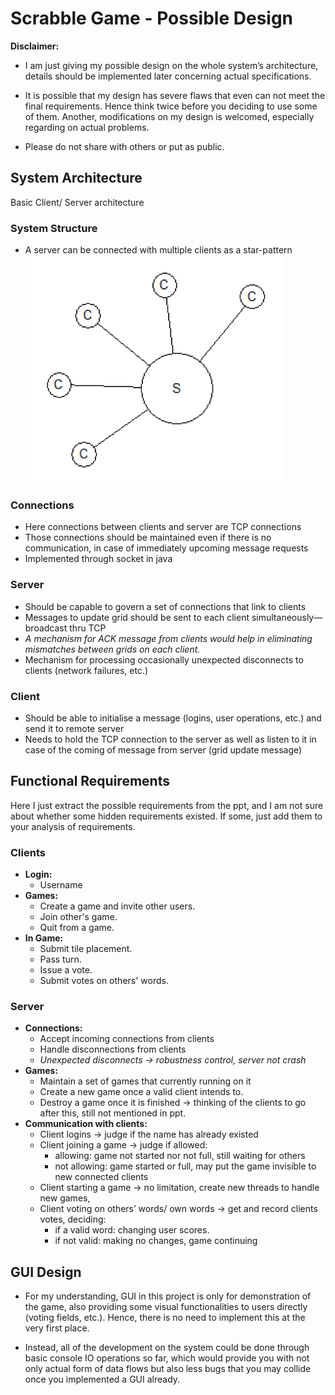 # Scrabble Game - Possible Design

**Disclaimer:**
- I am just giving my possible design on the whole system’s architecture, details should be implemented later concerning actual specifications.

- It is possible that my design has severe flaws that even can not meet the final requirements. Hence think twice before you deciding to use some of them. Another, modifications on my design is welcomed, especially regarding on actual problems.

- Please do not share with others or put as public.

## System Architecture

Basic Client/ Server architecture

 ### System Structure
  - A server can be connected with multiple clients as a star-pattern
![sys structure](https://github.com/Casuy/scrabble/blob/master/C:S%20structure.png)

 ### Connections
  - Here connections between clients and server are TCP connections
  - Those connections should be maintained even if there is no communication, in case of immediately upcoming message requests
  - Implemented through socket in java

 ### Server
  - Should be capable to govern a set of connections that link to clients
  - Messages to update grid should be sent to each client simultaneously—broadcast thru TCP
  - *A mechanism for ACK message from clients would help in eliminating mismatches between grids on each client.*
  - Mechanism for processing occasionally unexpected disconnects to clients (network failures, etc.)

 ### Client
  - Should be able to initialise a message (logins, user operations, etc.) and send it to remote server
  - Needs to hold the TCP connection to the server as well as listen to it in case of the coming of message from server (grid update message)

## Functional Requirements
Here I just extract the possible requirements from the ppt, and I am not sure about whether some hidden requirements existed. If some, just add them to your analysis of requirements.

 ### Clients
  - **Login:**
    - Username
  - **Games:**
    - Create a game and invite other users.
    - Join other's game.
    - Quit from a game.
  - **In Game:**
    - Submit tile placement.
    - Pass turn.
    - Issue a vote.
    - Submit votes on others' words. 
 ### Server
  - **Connections:**
    - Accept incoming connections from clients
    - Handle disconnections from clients
    - *Unexpected disconnects -> robustness control, server not crash*
  - **Games:**
    - Maintain a set of games that currently running on it
    - Create a new game once a valid client intends to.
    - Destroy a game once it is finished -> thinking of the clients to go after this, still not mentioned in ppt.
  - **Communication with clients:**
    - Client logins -> judge if the name has already existed
    - Client joining a game -> judge if allowed:
      - allowing: game not started nor not full, still waiting for others
      - not allowing: game started or full, may put the game invisible to new connected clients
    - Client starting a game -> no limitation, create new threads to handle new games,
    - Client voting on others’ words/ own words -> get and record clients votes, deciding:
      - if a valid word: changing user scores.
      - if not valid: making no changes, game continuing

## GUI Design

- For my understanding, GUI in this project is only for demonstration of the game, also providing some visual functionalities to users directly (voting fields, etc.). Hence, there is no need to implement this at the very first place.

- Instead, all of the development on the system could be done through basic console IO operations so far, which would provide you with not only actual form of data flows but also less bugs that you may collide once you implemented a GUI already.
